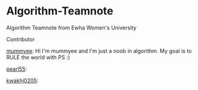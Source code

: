 # Algorithm-Teamnote
Algorithm Teamnote from Ewha Women's University 

Contributor

[mummyee](https://www.acmicpc.net/user/mummyee): Hi I'm mummyee and I'm just a noob in algorithm. My goal is to RULE the world with PS :)

[pearl55](https://solved.ac/en/profile/pearl55):

[kwakhj0205](): 


